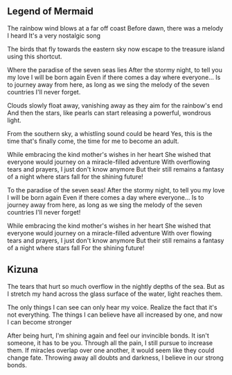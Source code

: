
Legend of Mermaid
-------------------------
The rainbow wind blows at a far off coast
Before dawn, there was a melody I heard
It's a very nostalgic song

The birds that fly towards the eastern sky
now escape to the treasure island using this shortcut.

Where the paradise of the seven seas lies
After the stormy night, to tell you my love I will be born again
Even if there comes a day where everyone...
Is to journey away from here, as long as we sing the melody of the seven countries
I'll never forget.

Clouds slowly float away, vanishing away as they aim for the rainbow's end
And then the stars, like pearls
can start releasing a powerful, wondrous light.

From the southern sky, a whistling sound could be heard
Yes, this is the time that's finally come, the time for me to become an adult.

While embracing the kind mother's wishes in her heart
She wished that everyone would journey on a miracle-filled adventure
With overflowing tears and prayers, I just don't know anymore
But their still remains a fantasy of a night where stars fall for the shining future!

To the paradise of the seven seas!
After the stormy night, to tell you my love I will be born again
Even if there comes a day where everyone...
Is to journey away from here, as long as we sing the melody of the seven countries
I'll never forget!

While embracing the kind mother's wishes in her heart
She wished that everyone would journey on a miracle-filled adventure
With over flowing tears and prayers, I just don't know anymore
But their still remains a fantasy of a night where stars fall
For the shining future!


Kizuna
-----------------------------
The tears that hurt so much overflow in the nightly depths of the sea.
But as I stretch my hand across the glass surface of the water, light reaches them.

The only things I can see can only hear my voice.
Realize the fact that it's not everything.
The things I can believe have all increased by one, and now I can become stronger

After being hurt, I'm shining again and feel our invincible bonds.
It isn't someone, it has to be you.
Through all the pain, I still pursue to increase them.
If miracles overlap over one another, it would seem like they could change fate.
Throwing away all doubts and darkness, I believe in our strong bonds.
